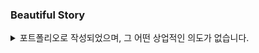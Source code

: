 ### Beautiful Story
<details>
    <summary>
        포트폴리오로 작성되었으며, 그 어떤 상업적인 의도가 없습니다.
    </summary>
    
    2021.01.12 - begin
</details>